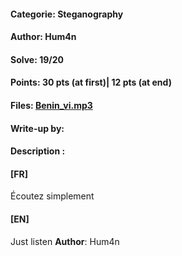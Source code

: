#### Categorie: Steganography
#### **Author**: Hum4n
#### Solve: 19/20 
#### Points: 30 pts (at first)|  12 pts (at end)
#### Files: [Benin_vi.mp3](Files/Benin_vi.mp3)   
#### Write-up by: 
#### Description :
#### **[FR]**
Écoutez simplement
#### **[EN]**
Just listen
**Author**: Hum4n
